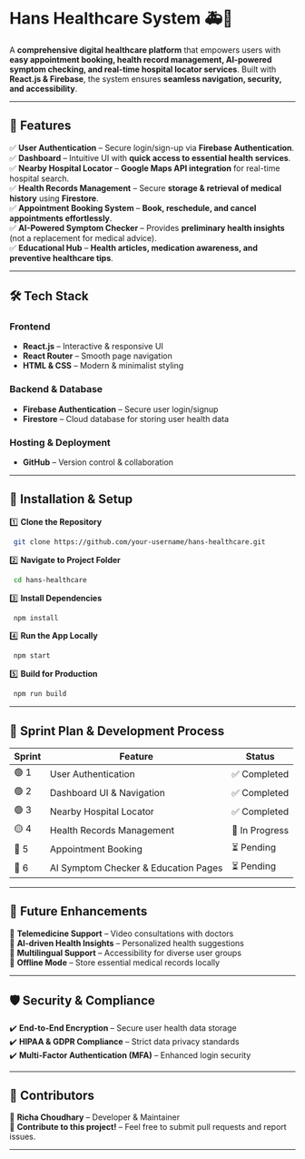 # **Hans Healthcare System** 🚑💙

A **comprehensive digital healthcare platform** that empowers users with **easy appointment booking, health record management, AI-powered symptom checking, and real-time hospital locator services**. Built with **React.js & Firebase**, the system ensures **seamless navigation, security, and accessibility**.

---

## 🌟 **Features**

✅ **User Authentication** – Secure login/sign-up via **Firebase Authentication**.  
✅ **Dashboard** – Intuitive UI with **quick access to essential health services**.  
✅ **Nearby Hospital Locator** – **Google Maps API integration** for real-time hospital search.  
✅ **Health Records Management** – Secure **storage & retrieval of medical history** using **Firestore**.  
✅ **Appointment Booking System** – **Book, reschedule, and cancel appointments effortlessly**.  
✅ **AI-Powered Symptom Checker** – Provides **preliminary health insights** (not a replacement for medical advice).  
✅ **Educational Hub** – **Health articles, medication awareness, and preventive healthcare tips**.  

---

## 🛠 **Tech Stack**

### **Frontend**  
- **React.js** – Interactive & responsive UI  
- **React Router** – Smooth page navigation  
- **HTML & CSS** – Modern & minimalist styling  

### **Backend & Database**  
- **Firebase Authentication** – Secure user login/signup  
- **Firestore** – Cloud database for storing user health data  



### **Hosting & Deployment**  
- **GitHub** – Version control & collaboration  

---

## 📌 **Installation & Setup**

1️⃣ **Clone the Repository**
```sh
 git clone https://github.com/your-username/hans-healthcare.git
```

2️⃣ **Navigate to Project Folder**
```sh
 cd hans-healthcare
```

3️⃣ **Install Dependencies**
```sh
 npm install
```

4️⃣ **Run the App Locally**
```sh
 npm start
```

5️⃣ **Build for Production**
```sh
 npm run build
```

---

## 🔄 **Sprint Plan & Development Process**

| Sprint | Feature | Status |
|--------|-------------------------------|--------|
| 🟢 1   | User Authentication | ✅ Completed |
| 🟢 2   | Dashboard UI & Navigation | ✅ Completed |
| 🟢 3   | Nearby Hospital Locator | ✅ Completed |
| 🟡 4   | Health Records Management | 🔄 In Progress |
| 🔴 5   | Appointment Booking | ⏳ Pending |
| 🔴 6   | AI Symptom Checker & Education Pages | ⏳ Pending |

---

## 🚀 **Future Enhancements**

🔹 **Telemedicine Support** – Video consultations with doctors  
🔹 **AI-driven Health Insights** – Personalized health suggestions  
🔹 **Multilingual Support** – Accessibility for diverse user groups  
🔹 **Offline Mode** – Store essential medical records locally  

---

## 🛡 **Security & Compliance**

✔️ **End-to-End Encryption** – Secure user health data storage  
✔️ **HIPAA & GDPR Compliance** – Strict data privacy standards  
✔️ **Multi-Factor Authentication (MFA)** – Enhanced login security  

---

## 👥 **Contributors**

🚀 **Richa Choudhary** – Developer & Maintainer  
🤝 **Contribute to this project!** – Feel free to submit pull requests and report issues.  

---
